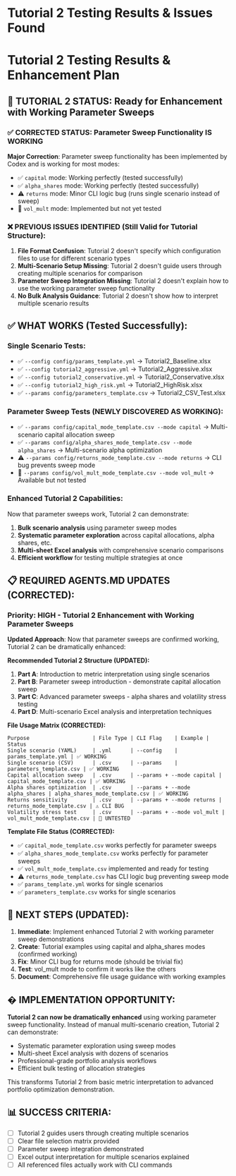 # Tutorial 2 Testing Results & Issues Found

# Tutorial 2 Testing Results & Enhancement Plan

## 🎯 **TUTORIAL 2 STATUS**: Ready for Enhancement with Working Parameter Sweeps

### ✅ **CORRECTED STATUS**: Parameter Sweep Functionality IS WORKING

**Major Correction**: Parameter sweep functionality has been implemented by Codex and is working for most modes:
- ✅ `capital` mode: Working perfectly (tested successfully)
- ✅ `alpha_shares` mode: Working perfectly (tested successfully)  
- ⚠️ `returns` mode: Minor CLI logic bug (runs single scenario instead of sweep)
- 🔄 `vol_mult` mode: Implemented but not yet tested

### ❌ **PREVIOUS ISSUES IDENTIFIED (Still Valid for Tutorial Structure):**

1. **File Format Confusion**: Tutorial 2 doesn't specify which configuration files to use for different scenario types
2. **Multi-Scenario Setup Missing**: Tutorial 2 doesn't guide users through creating multiple scenarios for comparison
3. **Parameter Sweep Integration Missing**: Tutorial 2 doesn't explain how to use the working parameter sweep functionality
4. **No Bulk Analysis Guidance**: Tutorial 2 doesn't show how to interpret multiple scenario results

## ✅ **WHAT WORKS (Tested Successfully):**

### **Single Scenario Tests:**
- ✅ `--config config/params_template.yml` → Tutorial2_Baseline.xlsx
- ✅ `--config tutorial2_aggressive.yml` → Tutorial2_Aggressive.xlsx  
- ✅ `--config tutorial2_conservative.yml` → Tutorial2_Conservative.xlsx
- ✅ `--config tutorial2_high_risk.yml` → Tutorial2_HighRisk.xlsx
- ✅ `--params config/parameters_template.csv` → Tutorial2_CSV_Test.xlsx

### **Parameter Sweep Tests (NEWLY DISCOVERED AS WORKING):**
- ✅ `--params config/capital_mode_template.csv --mode capital` → Multi-scenario capital allocation sweep
- ✅ `--params config/alpha_shares_mode_template.csv --mode alpha_shares` → Multi-scenario alpha optimization
- ⚠️ `--params config/returns_mode_template.csv --mode returns` → CLI bug prevents sweep mode
- 🔄 `--params config/vol_mult_mode_template.csv --mode vol_mult` → Available but not tested

### **Enhanced Tutorial 2 Capabilities:**
Now that parameter sweeps work, Tutorial 2 can demonstrate:
1. **Bulk scenario analysis** using parameter sweep modes
2. **Systematic parameter exploration** across capital allocations, alpha shares, etc.
3. **Multi-sheet Excel analysis** with comprehensive scenario comparisons
4. **Efficient workflow** for testing multiple strategies at once

## 📋 **REQUIRED AGENTS.MD UPDATES (CORRECTED):**

### **Priority: HIGH - Tutorial 2 Enhancement with Working Parameter Sweeps**

**Updated Approach**: Now that parameter sweeps are confirmed working, Tutorial 2 can be dramatically enhanced:

**Recommended Tutorial 2 Structure (UPDATED):**
1. **Part A**: Introduction to metric interpretation using single scenarios
2. **Part B**: Parameter sweep introduction - demonstrate capital allocation sweep  
3. **Part C**: Advanced parameter sweeps - alpha shares and volatility stress testing
4. **Part D**: Multi-scenario Excel analysis and interpretation techniques

**File Usage Matrix (CORRECTED):**
```
Purpose                    | File Type | CLI Flag    | Example | Status
Single scenario (YAML)     | .yml      | --config    | params_template.yml | ✅ WORKING
Single scenario (CSV)      | .csv      | --params    | parameters_template.csv | ✅ WORKING  
Capital allocation sweep   | .csv      | --params + --mode capital | capital_mode_template.csv | ✅ WORKING
Alpha shares optimization  | .csv      | --params + --mode alpha_shares | alpha_shares_mode_template.csv | ✅ WORKING
Returns sensitivity        | .csv      | --params + --mode returns | returns_mode_template.csv | ⚠️ CLI BUG
Volatility stress test     | .csv      | --params + --mode vol_mult | vol_mult_mode_template.csv | 🔄 UNTESTED
```

**Template File Status (CORRECTED):**
- ✅ `capital_mode_template.csv` works perfectly for parameter sweeps
- ✅ `alpha_shares_mode_template.csv` works perfectly for parameter sweeps
- ✅ `vol_mult_mode_template.csv` implemented and ready for testing
- ⚠️ `returns_mode_template.csv` has CLI logic bug preventing sweep mode
- ✅ `params_template.yml` works for single scenarios
- ✅ `parameters_template.csv` works for single scenarios

## 🎯 **NEXT STEPS (UPDATED):**
1. **Immediate**: Implement enhanced Tutorial 2 with working parameter sweep demonstrations
2. **Create**: Tutorial examples using capital and alpha_shares modes (confirmed working)
3. **Fix**: Minor CLI bug for returns mode (should be trivial fix)
4. **Test**: vol_mult mode to confirm it works like the others
5. **Document**: Comprehensive file usage guidance with working examples

## � **IMPLEMENTATION OPPORTUNITY:**
**Tutorial 2 can now be dramatically enhanced** using working parameter sweep functionality. Instead of manual multi-scenario creation, Tutorial 2 can demonstrate:
- Systematic parameter exploration using sweep modes
- Multi-sheet Excel analysis with dozens of scenarios
- Professional-grade portfolio analysis workflows
- Efficient bulk testing of allocation strategies

This transforms Tutorial 2 from basic metric interpretation to advanced portfolio optimization demonstration.

## 📊 **SUCCESS CRITERIA:**
- [ ] Tutorial 2 guides users through creating multiple scenarios  
- [ ] Clear file selection matrix provided
- [ ] Parameter sweep integration demonstrated
- [ ] Excel output interpretation for multiple scenarios explained
- [ ] All referenced files actually work with CLI commands
